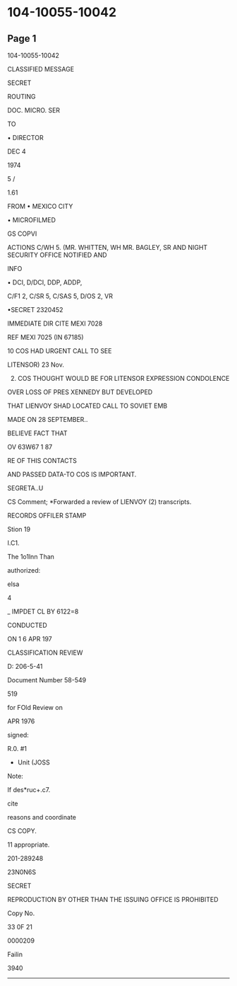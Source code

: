 # 104-10055-10042

## Page 1

104-10055-10042

CLASSIFIED MESSAGE

SECRET

ROUTING

DOC. MICRO. SER

TO

• DIRECTOR

DEC 4

1974

5 /

1.61

FROM • MEXICO CITY

• MICROFILMED

GS COPVI

ACTIONS C/WH 5. (MR. WHITTEN, WH MR. BAGLEY, SR AND NIGHT SECURITY OFFICE NOTIFIED AND

INFO

• DCI, D/DCI, DDP, ADDP,

C/F1 2, C/SR 5, C/SAS 5, D/OS 2, VR

•SECRET 2320452

IMMEDIATE DIR CITE MEXI 7028

REF MEXI 7025 (IN 67185)

10 COS HAD URGENT CALL TO SEE

LITENSOR) 23 Nov.

2. COS THOUGHT WOULD BE FOR LITENSOR EXPRESSION CONDOLENCE

OVER LOSS OF PRES XENNEDY BUT DEVELOPED

THAT LIENVOY SHAD LOCATED CALL TO SOVIET EMB

MADE ON 28 SEPTEMBER..

BELIEVE FACT THAT

OV 63W67 1 87

RE OF THIS CONTACTS

AND PASSED DATA-TO COS IS IMPORTANT.

SEGRETA..U

CS Comment; *Forwarded a review of LIENVOY (2) transcripts.

RECORDS OFFILER STAMP

Stion 19

I.C1.

The 1o1lnn Than

authorized:

elsa

4

_ IMPDET CL BY 6122=8

CONDUCTED

ON 1 6 APR 197

CLASSIFICATION REVIEW

D: 206-5-41

Document Number 58-549

519

for FOld Review on

APR 1976

signed:

R.0. #1

- Unit (JOSS

Note:

If des*ruc+.c7.

cite

reasons and coordinate

CS COPY.

11 appropriate.

201-289248

23N0N6S

SECRET

REPRODUCTION BY OTHER THAN THE ISSUING OFFICE IS PROHIBITED

Copy No.

33 0F 21

0000209

Failin

3940

---

